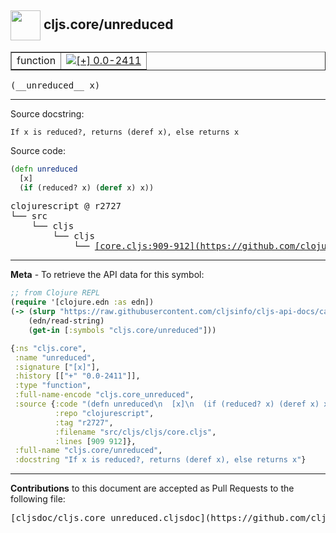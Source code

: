## <img width="48px" valign="middle" src="http://i.imgur.com/Hi20huC.png"> cljs.core/unreduced

 <table border="1">
<tr>

<td>function</td>
<td><a href="https://github.com/cljsinfo/cljs-api-docs/tree/0.0-2411"><img valign="middle" alt="[+] 0.0-2411" src="https://img.shields.io/badge/+-0.0--2411-lightgrey.svg"></a> </td>
</tr>
</table>

 <samp>
(__unreduced__ x)<br>
</samp>

---




Source docstring:

```
If x is reduced?, returns (deref x), else returns x
```

Source code:

```clj
(defn unreduced
  [x]
  (if (reduced? x) (deref x) x))
```

 <pre>
clojurescript @ r2727
└── src
    └── cljs
        └── cljs
            └── <ins>[core.cljs:909-912](https://github.com/clojure/clojurescript/blob/r2727/src/cljs/cljs/core.cljs#L909-L912)</ins>
</pre>


---

__Meta__ - To retrieve the API data for this symbol:

```clj
;; from Clojure REPL
(require '[clojure.edn :as edn])
(-> (slurp "https://raw.githubusercontent.com/cljsinfo/cljs-api-docs/catalog/cljs-api.edn")
    (edn/read-string)
    (get-in [:symbols "cljs.core/unreduced"]))
```

```clj
{:ns "cljs.core",
 :name "unreduced",
 :signature ["[x]"],
 :history [["+" "0.0-2411"]],
 :type "function",
 :full-name-encode "cljs.core_unreduced",
 :source {:code "(defn unreduced\n  [x]\n  (if (reduced? x) (deref x) x))",
          :repo "clojurescript",
          :tag "r2727",
          :filename "src/cljs/cljs/core.cljs",
          :lines [909 912]},
 :full-name "cljs.core/unreduced",
 :docstring "If x is reduced?, returns (deref x), else returns x"}

```

---

__Contributions__ to this document are accepted as Pull Requests to the following file:

 <pre>
[cljsdoc/cljs.core_unreduced.cljsdoc](https://github.com/cljsinfo/cljs-api-docs/blob/master/cljsdoc/cljs.core_unreduced.cljsdoc)
</pre>


